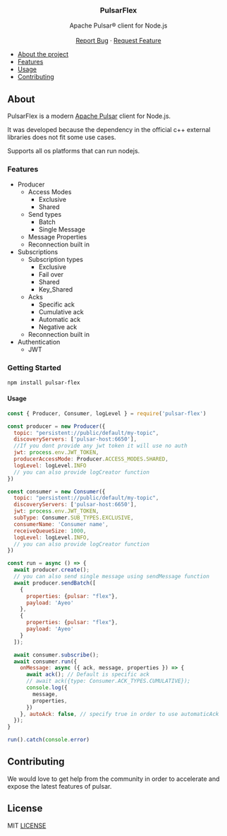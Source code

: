   <br />
<h3 align="center">PulsarFlex</h3>

  <p align="center">
    Apache Pulsar® client for Node.js
    <br />
    <br /> 
    <a href="https://github.com/ayeo-flex/pulsar-flex/issues/new?assignees=&labels=&template=bug_report.md&title=">Report Bug</a>
    ·
    <a href="https://github.com/ayeo-flex/pulsar-flex/issues/new?assignees=&labels=&template=feature_request.md&title=">Request Feature</a>
  </p>


- [About the project](#about)
- [Features](#features)
- [Usage](#usage)
- [Contributing](#contributing)

## <a name="about"></a> About

PulsarFlex is a modern [Apache Pulsar](https://pulsar.apache.org/) client for Node.js.

It was developed because the dependency in the official c++ external libraries does not fit some use cases.

Supports all os platforms that can run nodejs.

### <a name="features"></a> Features

* Producer
  * Access Modes
    * Exclusive
    * Shared
  * Send types
    * Batch 
    * Single Message
  * Message Properties
  * Reconnection built in  
* Subscriptions
  * Subscription types
    * Exclusive
    * Fail over  
    * Shared
    * Key_Shared
  * Acks
    * Specific ack
    * Cumulative ack
    * Automatic ack  
    * Negative ack
  * Reconnection built in  
* Authentication
  * JWT

### <a name="getting-started"></a> Getting Started

```sh
npm install pulsar-flex
```

#### <a name="usage"></a> Usage
```javascript
const { Producer, Consumer, logLevel } = require('pulsar-flex')

const producer = new Producer({
  topic: "persistent://public/default/my-topic",
  discoveryServers: ['pulsar-host:6650'],
  //If you dont provide any jwt token it will use no auth
  jwt: process.env.JWT_TOKEN,
  producerAccessMode: Producer.ACCESS_MODES.SHARED,
  logLevel: logLevel.INFO
  // you can also provide logCreator function
})

const consumer = new Consumer({
  topic: "persistent://public/default/my-topic",
  discoveryServers: ['pulsar-host:6650'],
  jwt: process.env.JWT_TOKEN,
  subType: Consumer.SUB_TYPES.EXCLUSIVE,
  consumerName: 'Consumer name',
  receiveQueueSize: 1000,
  logLevel: logLevel.INFO,
  // you can also provide logCreator function
})

const run = async () => {
  await producer.create();
  // you can also send single message using sendMessage function
  await producer.sendBatch([
    {
      properties: {pulsar: "flex"}, 
      payload: 'Ayeo' 
    },
    {
      properties: {pulsar: "flex"},
      payload: 'Ayeo'
    }
  ]);

  await consumer.subscribe();
  await consumer.run({
    onMessage: async ({ ack, message, properties }) => {
      await ack(); // Default is specific ack
      // await ack({type: Consumer.ACK_TYPES.CUMULATIVE});
      console.log({
        message,
        properties,
      })
    }, autoAck: false, // specify true in order to use automaticAck
  });
}

run().catch(console.error)
```
## <a name="contributing"></a> Contributing

We would love to get help from the community in order to accelerate and expose the latest features of pulsar.

## <a name="license"></a> License
 MIT [LICENSE](https://github.com/ayeo-flex/pulsar-flex/blob/master/LICENSE) 
